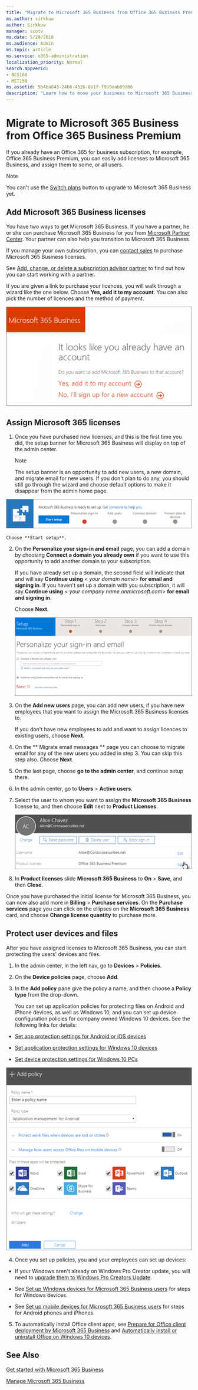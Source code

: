 ```yaml
---
title: "Migrate to Microsoft 365 Business from Office 365 Business Premium"
ms.author: sirkkuw
author: Sirkkuw
manager: scotv
ms.date: 5/29/2018
ms.audience: Admin
ms.topic: article
ms.service: o365-administration
localization_priority: Normal
search.appverid:
- BCS160
- MET150
ms.assetid: 5b4ba843-24b8-4526-8e1f-f9b9eab89d06
description: "Learn how to move your business to Microsoft 365 Business."
---
```


# Migrate to Microsoft 365 Business from Office 365 Business Premium

If you already have an Office 365 for business subscription, for example, Office 365 Business Premium, you can easily add licenses to Microsoft 365 Business, and assign them to some, or all users.
  
> [!NOTE]
> You can't use the [Switch plans](https://support.office.com/article/73318661-8f33-478b-bcc7-fb8d69dbb22a?.aspx#switchbutton) button to upgrade to Microsoft 365 Business yet. 
  
## Add Microsoft 365 Business licenses

You have two ways to get Microsoft 365 Business. If you have a partner, he or she can purchase Microsoft 365 Business for you from [Microsoft Partner Center](get-microsoft-365-business.md). Your partner can also help you transition to Microsoft 365 Business.
  
If you manage your own subscription, you can [contact sales](https://www.microsoft.com/microsoft-365/business) to purchase Microsoft 365 Business licenses. 
  
See [Add, change, or delete a subscription advisor partner](https://support.office.com/article/f86e8177-936e-491e-9024-44dea2b296ff) to find out how you can start working with a partner. 
  
If you are given a link to purchase your licences, you will walk through a wizard like the one below. Choose **Yes, add it to my account**. You can also pick the number of licences and the method of payment.
  
![On the Microsoft 365 Business direct buy link, choose to add to your current account, or sign up for a new account.](media/8bc54fd1-9cab-44d5-af91-c471e89aea46.png)
  
## Assign Microsoft 365 licenses

1. Once you have purchased new licenses, and this is the first time you did, the setup banner for Microsoft 365 Business will display on top of the admin center.
    
    > [!NOTE]
    > The setup banner is an opportunity to add new users, a new domain, and migrate email for new users. If you don't plan to do any, you should still go through the wizard and choose default options to make it disappear from the admin home page. 
  
![Choose Start setup on the Microsoft 365 Business is ready to set up banner.](media/8d3b0d97-7cca-497f-9364-4b00ad670209.png)
  
    Choose **Start setup**.
    
2. On the **Personalize your sign-in and email** page, you can add a domain by choosing **Connect a domain you already own** if you want to use this opportunity to add another domain to your subscription. 
    
    If you have already set up a domain, the second field will indicate that and will say **Continue using** \<  _your domain name_\> **for email and signing in**. If you haven't set up a domain with you subscription, it will say **Continue using** \<  _your company name.onmicrosoft.com_\> **for email and signing in**.
    
    Choose **Next**.
    
    ![On the Personalize your sign-in and email page, choose to either add a domain, or use the one you have been using.](media/c3f5cfb2-1189-4d2f-803b-c9feb008a7a3.png)
  
3. On the **Add new users** page, you can add new users, if you have new employees that you want to assign the Microsoft 365 Business licenses to. 
    
    If you don't have new employees to add and want to assign licences to existing users, choose **Next**.
    
4. On the ** Migrate email messages ** page you can choose to migrate email for any of the new users you added in step 3. You can skip this step also. Choose **Next**.
    
5. On the last page, choose **go to the admin center**, and continue setup there.
    
6. In the admin center, go to **Users** \> **Active users**.
    
7. Select the user to whom you want to assign the **Microsoft 365 Business** license to, and then choose **Edit** next to **Product Licenses**.
    
    ![In the user card, choose Edit next to Product licenses.](media/be0fe2d8-7ff8-447c-88f6-d212ed78451c.png)
  
8. In **Product licenses** slide **Microsoft 365 Business** to **On** \> **Save**, and then **Close**.
    
Once you have purchased the initial license for Microsoft 365 Business, you can now also add more in **Billing** \> **Purchase services**. On the **Purchase services** page you can click on the ellipses on the **Microsoft 365 Business** card, and choose **Change license quantity** to purchase more. 
  
## Protect user devices and files

After you have assigned licenses to Microsoft 365 Business, you can start protecting the users' devices and files.
  
1. In the admin center, in the left nav, go to **Devices** \> **Policies**.
    
2. On the **Device policies** page, choose **Add**.
    
3. In the **Add policy** pane give the policy a name, and then choose a **Policy type** from the drop-down. 
    
    You can set up application policies for protecting files on Android and iPhone devices, as well as Windows 10, and you can set up device configuration policies for company owned Windows 10 devices. See the following links for details:
    
  - [Set app protection settings for Android or iOS devices](app-protection-settings-for-android-and-ios.md)
    
  - [Set application protection settings for Windows 10 devices](protection-settings-for-windows-10-devices.md)
    
  - [Set device protection settings for Windows 10 PCs](protection-settings-for-windows-10-pcs.md)
    
![In the Add policy pane, enter a name for it, and choose the Policy type from the drop-down menu.](media/76ef37e4-1d18-4f34-8a0f-391ab1d0ae2b.png)
  
4. Once you set up policies, you and your employees can set up devices:
    
  - If your Windows aren't already on Windows Pro Creator update, you will need to [upgrade them to Windows Pro Creators Update](upgrade-to-windows-pro-creators-update.md).
    
  - See [Set up Windows devices for Microsoft 365 Business users](set-up-windows-devices.md) for steps for Windows devices. 
    
  - See [Set up mobile devices for Microsoft 365 Business users](set-up-mobile-devices.md) for steps for Android phones and iPhones. 
    
5. To automatically install Office client apps, see [Prepare for Office client deployment by Microsoft 365 Business](prepare-for-office-client-deployment.md) and [Automatically install or uninstall Office on Windows 10 devices](auto-install-or-uninstall-office.md).
    
## See Also

[Get started with Microsoft 365 Business](microsoft-365-business-0.md)
  
[Manage Microsoft 365 Business](manage.md)
  

